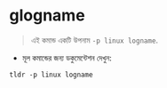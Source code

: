 # glogname

> এই কমান্ড একটি উপনাম `-p linux logname`.

- মূল কমান্ডের জন্য ডকুমেন্টেশন দেখুন:

`tldr -p linux logname`
